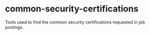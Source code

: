 # common-security-certifications
Tools used to find the common security certifications requested in job postings.
